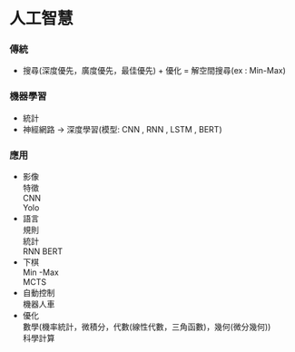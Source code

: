 # 人工智慧

### 傳統 
 
* 搜尋(深度優先，廣度優先，最佳優先) + 優化 = 解空間搜尋(ex : Min-Max)  
### 機器學習  
* 統計  
* 神經網路 → 深度學習(模型: CNN , RNN , LSTM , BERT)  
### 應用  
* 影像  
  特徵  
  CNN  
  Yolo  
* 語言  
 規則  
 統計  
 RNN 
 BERT  
* 下棋  
 Min -Max  
 MCTS  
* 自動控制  
 機器人車
* 優化  
 數學(機率統計，微積分，代數(線性代數，三角函數)，幾何(微分幾何))  
 科學計算  
